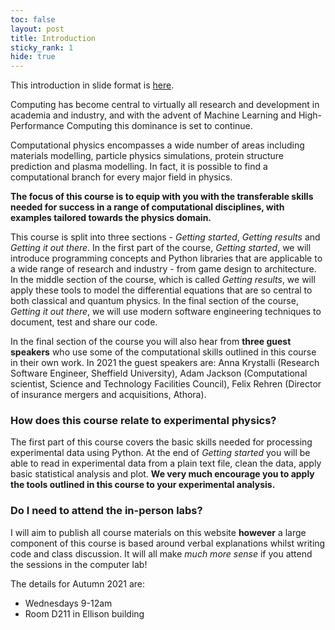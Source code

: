 ```yaml
---
toc: false
layout: post
title: Introduction
sticky_rank: 1
hide: true
---
```


This introduction in slide format is [here](https://nu-cem.github.io/CompPhys/slides/Introduction_slides.html).

Computing has become central to virtually all research and development in academia and industry, 
and with the advent of Machine Learning and High-Performance Computing this dominance is set to continue.

Computational physics encompasses a wide number of areas including materials modelling, particle physics simulations, protein structure prediction and plasma modelling. In fact, it is possible to find a computational branch for every major field in physics.

**The focus of this course is to equip with you with the transferable skills needed for success in a range of computational disciplines, with examples tailored towards the physics domain.**

This course is split into three sections - *Getting started*, *Getting results* and *Getting it out there*.
In the first part of the course, *Getting started*, we will introduce programming concepts and Python libraries that are applicable to a wide range of research and industry - from game design to architecture. In the middle section of the course, which is called *Getting results*, we will apply these tools to model the differential equations that are so central to both classical and quantum physics. In the final section of the course, *Getting it out there*, we will use modern software engineering techniques to document, test and share our code.

In the final section of the course you will also hear from **three guest speakers** who use some of the computational skills outlined in this course in their own work. In 2021 the guest speakers are: Anna Krystalli (Research Software Engineer, Sheffield University), Adam Jackson (Computational scientist, Science and Technology Facilities Council), Felix Rehren (Director of insurance mergers and acquisitions, Athora).

### How does this course relate to experimental physics?

The first part of this course covers the basic skills needed for processing experimental data using Python. At the end of *Getting started* you will be able to read in experimental data from a plain text file, clean the data, apply basic statistical analysis and plot. **We very much encourage you to apply the tools outlined in this course to your experimental analysis.**

### Do I need to attend the in-person labs?

I will aim to publish all course materials on this website **however** a large component of this course is based around verbal explanations whilst writing code and class discussion. It will all make *much more sense* if you attend the sessions in the computer lab! 

The details for Autumn 2021 are:
- Wednesdays 9-12am 
- Room D211 in Ellison building

